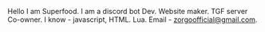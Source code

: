 Hello I am Superfood.
I am a discord bot Dev.
Website maker.
TGF server Co-owner.
I know - javascript, HTML. Lua.
Email - zorgoofficial@gmail.com.
